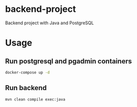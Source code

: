 # backend-project
Backend project with Java and PostgreSQL
# Usage

## Run postgresql and pgadmin containers
```sh
docker-compose up -d
```
## Run backend
```sh
mvn clean compile exec:java
```
